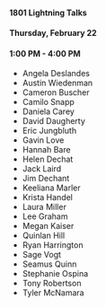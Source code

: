 #### 1801 Lightning Talks
#### Thursday, February 22
#### 1:00 PM - 4:00 PM

- Angela Deslandes
- Austin Wiedenman
- Cameron Buscher
- Camilo Snapp
- Daniela Carey
- David Daugherty
- Eric Jungbluth
- Gavin Love
- Hannah Bare
- Helen Dechat
- Jack Laird
- Jim Dechant
- Keeliana Marler
- Krista Handel
- Laura Miller
- Lee Graham
- Megan Kaiser
- Quinlan Hill
- Ryan Harrington
- Sage Vogt
- Seamus Quinn
- Stephanie Ospina
- Tony Robertson
- Tyler McNamara
